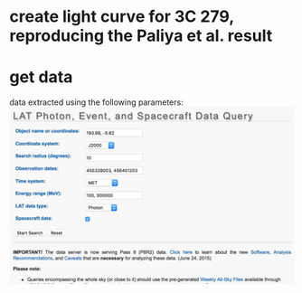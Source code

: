 create light curve for 3C 279, reproducing the Paliya et al. result
======================================

# get data

data extracted using the following parameters:
![](./figures/3c279_query.png)
